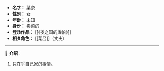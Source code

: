 
- **名字：** 菜奈
- **性别：** 女
- **年龄：** 未知
- **身份：** 卖菜的
- **登场作品：** [[《夜之国的库帕》]]
- **相关角色：** [[菜吕]]（丈夫）

---

🥕 **介绍：** 

1. 只在乎自己家的事情。
